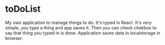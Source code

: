 # toDoList

My own application to manage things to do. It's typed in React. It's very simple, you type a thing and app saves it. Then you can check chekbox to say that thing you typed in is done. Application saves data in localstorage in browser.
